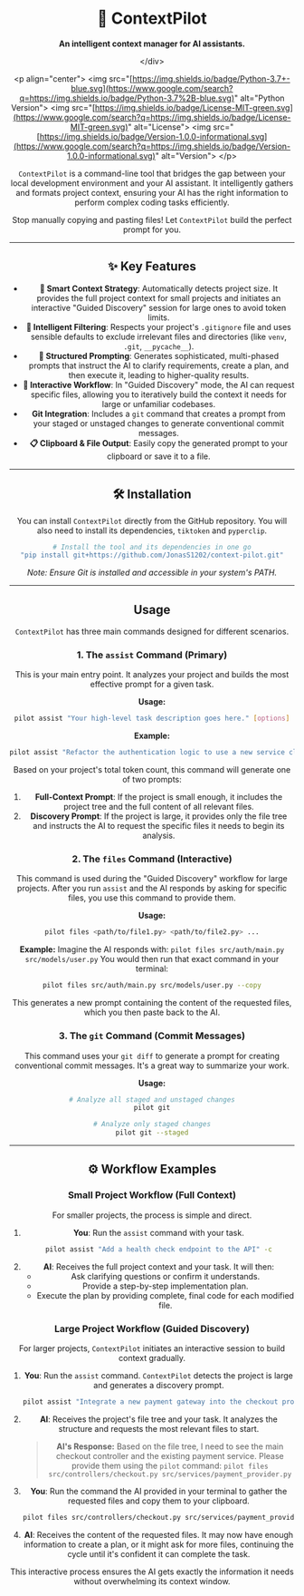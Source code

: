 <div align="center"\>

# 🚀 ContextPilot

**An intelligent context manager for AI assistants.**

\</div\>

\<p align="center"\>
\<img src="[https://img.shields.io/badge/Python-3.7+-blue.svg](https://www.google.com/search?q=https://img.shields.io/badge/Python-3.7%2B-blue.svg)" alt="Python Version"\>
\<img src="[https://img.shields.io/badge/License-MIT-green.svg](https://www.google.com/search?q=https://img.shields.io/badge/License-MIT-green.svg)" alt="License"\>
\<img src="[https://img.shields.io/badge/Version-1.0.0-informational.svg](https://www.google.com/search?q=https://img.shields.io/badge/Version-1.0.0-informational.svg)" alt="Version"\>
\</p\>

`ContextPilot` is a command-line tool that bridges the gap between your local development environment and your AI assistant. It intelligently gathers and formats project context, ensuring your AI has the right information to perform complex coding tasks efficiently.

Stop manually copying and pasting files\! Let `ContextPilot` build the perfect prompt for you.

-----

## ✨ Key Features

  * **🤖 Smart Context Strategy**: Automatically detects project size. It provides the full project context for small projects and initiates an interactive "Guided Discovery" session for large ones to avoid token limits.
  * **🧠 Intelligent Filtering**: Respects your project's `.gitignore` file and uses sensible defaults to exclude irrelevant files and directories (like `venv`, `.git`, `__pycache__`).
  * **📝 Structured Prompting**: Generates sophisticated, multi-phased prompts that instruct the AI to clarify requirements, create a plan, and then execute it, leading to higher-quality results.
  * **💬 Interactive Workflow**: In "Guided Discovery" mode, the AI can request specific files, allowing you to iteratively build the context it needs for large or unfamiliar codebases.
  * **Git Integration**: Includes a `git` command that creates a prompt from your staged or unstaged changes to generate conventional commit messages.
  * **📋 Clipboard & File Output**: Easily copy the generated prompt to your clipboard or save it to a file.

-----

## 🛠️ Installation

You can install `ContextPilot` directly from the GitHub repository. You will also need to install its dependencies, `tiktoken` and `pyperclip`.

```bash
# Install the tool and its dependencies in one go
"pip install git+https://github.com/JonasS1202/context-pilot.git"
```

*Note: Ensure Git is installed and accessible in your system's PATH.*

-----

## Usage

`ContextPilot` has three main commands designed for different scenarios.

### 1\. The `assist` Command (Primary)

This is your main entry point. It analyzes your project and builds the most effective prompt for a given task.

**Usage:**

```bash
pilot assist "Your high-level task description goes here." [options]
```

**Example:**

```bash
pilot assist "Refactor the authentication logic to use a new service class." --ext .py .toml
```

Based on your project's total token count, this command will generate one of two prompts:

1.  **Full-Context Prompt**: If the project is small enough, it includes the project tree and the full content of all relevant files.
2.  **Discovery Prompt**: If the project is large, it provides only the file tree and instructs the AI to request the specific files it needs to begin its analysis.

### 2\. The `files` Command (Interactive)

This command is used during the "Guided Discovery" workflow for large projects. After you run `assist` and the AI responds by asking for specific files, you use this command to provide them.

**Usage:**

```bash
pilot files <path/to/file1.py> <path/to/file2.py> ...
```

**Example:**
Imagine the AI responds with: `pilot files src/auth/main.py src/models/user.py`
You would then run that exact command in your terminal:

```bash
pilot files src/auth/main.py src/models/user.py --copy
```

This generates a new prompt containing the content of the requested files, which you then paste back to the AI.

### 3\. The `git` Command (Commit Messages)

This command uses your `git diff` to generate a prompt for creating conventional commit messages. It's a great way to summarize your work.

**Usage:**

```bash
# Analyze all staged and unstaged changes
pilot git

# Analyze only staged changes
pilot git --staged
```

-----

## ⚙️ Workflow Examples

### Small Project Workflow (Full Context)

For smaller projects, the process is simple and direct.

1.  **You**: Run the `assist` command with your task.
    ```bash
    pilot assist "Add a health check endpoint to the API" -c
    ```
2.  **AI**: Receives the full project context and your task. It will then:
      * Ask clarifying questions or confirm it understands.
      * Provide a step-by-step implementation plan.
      * Execute the plan by providing complete, final code for each modified file.

### Large Project Workflow (Guided Discovery)

For larger projects, `ContextPilot` initiates an interactive session to build context gradually.

1.  **You**: Run the `assist` command. `ContextPilot` detects the project is large and generates a discovery prompt.

    ```bash
    pilot assist "Integrate a new payment gateway into the checkout process" -c
    ```

2.  **AI**: Receives the project's file tree and your task. It analyzes the structure and requests the most relevant files to start.

    > **AI's Response:** Based on the file tree, I need to see the main checkout controller and the existing payment service. Please provide them using the `pilot` command:
    > `pilot files src/controllers/checkout.py src/services/payment_provider.py`

3.  **You**: Run the command the AI provided in your terminal to gather the requested files and copy them to your clipboard.

    ```bash
    pilot files src/controllers/checkout.py src/services/payment_provider.py -c
    ```

4.  **AI**: Receives the content of the requested files. It may now have enough information to create a plan, or it might ask for more files, continuing the cycle until it's confident it can complete the task.

This interactive process ensures the AI gets exactly the information it needs without overwhelming its context window.